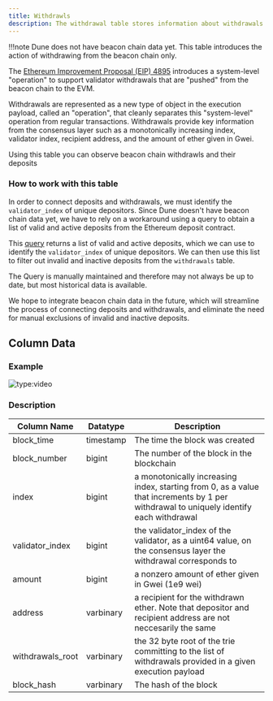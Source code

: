 ```yaml
---
title: Withdrawls
description: The withdrawal table stores information about withdrawals made on the Ethereum beacon chain, including the block time, block number, index, validator index, amount, address, withdrawals root, and block hash.
---
```


!!!note
    Dune does not have beacon chain data yet. This table introduces the action of withdrawing from the beacon chain only.  

The [Ethereum Improvement Proposal (EIP) 4895](https://eips.ethereum.org/EIPS/eip-4895) introduces a system-level "operation" to support validator withdrawals that are "pushed" from the beacon chain to the EVM.

 Withdrawals are represented as a new type of object in the execution payload, called an "operation", that cleanly separates this "system-level" operation from regular transactions. Withdrawals provide key information from the consensus layer such as a monotonically increasing index, validator index, recipient address, and the amount of ether given in Gwei.

 Using this table you can observe beacon chain withdrawls and their deposits

### How to work with this table

In order to connect deposits and withdrawals, we must identify the ``validator_index`` of unique depositors. Since Dune doesn't have beacon chain data yet, we have to rely on a workaround using a query to obtain a list of valid and active deposits from the Ethereum deposit contract.

This [query](https://dune.com/queries/2364548) returns a list of valid and active deposits, which we can use to identify the ``validator_index`` of unique depositors. We can then use this list to filter out invalid and inactive deposits from the ``withdrawals`` table. 

The Query is manually maintained and therefore may not always be up to date, but most historical data is available.


We hope to integrate beacon chain data in the future, which will streamline the process of connecting deposits and withdrawals, and eliminate the need for manual exclusions of invalid and inactive deposits.


## Column Data

### Example

![type:video](https://dune.com/embeds/2363408/3873540)

### Description

| Column Name       | Datatype | Description                                                             |
|-------------------|----------|-------------------------------------------------------------------------|
| block_time        | timestamp | The time the block was created                                          |
| block_number      | bigint    | The number of the block in the blockchain                               |
| index             | bigint    | a monotonically increasing index, starting from 0, as a value that increments by 1 per withdrawal to uniquely identify each withdrawal|
| validator_index   | bigint    | the validator_index of the validator, as a uint64 value, on the consensus layer the withdrawal corresponds to|
| amount            | bigint    | a nonzero amount of ether given in Gwei (1e9 wei)                        |
| address           | varbinary | a recipient for the withdrawn ether. Note that depositor and recipient address are not neccesarily the same|
| withdrawals_root  | varbinary | the 32 byte root of the trie committing to the list of withdrawals provided in a given execution payload|
| block_hash        | varbinary | The hash of the block                                                    |